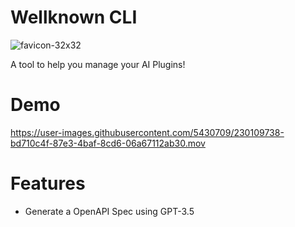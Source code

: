 # Wellknown CLI
![favicon-32x32](https://user-images.githubusercontent.com/5430709/230110092-cc7bfcb5-4ae2-4698-b8e8-a94ede792d92.png)

A tool to help you manage your AI Plugins!

# Demo
https://user-images.githubusercontent.com/5430709/230109738-bd710c4f-87e3-4baf-8cd6-06a67112ab30.mov


# Features

- Generate a OpenAPI Spec using GPT-3.5

